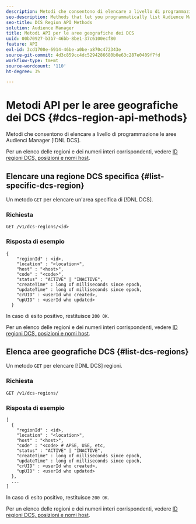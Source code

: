 ```yaml
---
description: Metodi che consentono di elencare a livello di programmazione le aree DCS Audienci Manager.
seo-description: Methods that let you programmatically list Audience Manager DCS regions.
seo-title: DCS Region API Methods
solution: Audience Manager
title: Metodi API per le aree geografiche dei DCS
uuid: 00b70927-b3b7-46bb-8be1-37c6100ecf80
feature: API
exl-id: 3cd1700e-6914-46be-a0be-a870c472343e
source-git-commit: 4d3c859cc4dc5294286680b0e63c287e0409f7fd
workflow-type: tm+mt
source-wordcount: '110'
ht-degree: 3%

---
```


# Metodi API per le aree geografiche dei DCS {#dcs-region-api-methods}

Metodi che consentono di elencare a livello di programmazione le aree Audienci Manager [!DNL DCS].

<!-- c_rest_api_regions.xml -->

Per un elenco delle regioni e dei numeri interi corrispondenti, vedere [ID regioni DCS, posizioni e nomi host](../../api/dcs-intro/dcs-api-reference/dcs-regions.md).

## Elencare una regione DCS specifica {#list-specific-dcs-region}

Un metodo `GET` per elencare un&#39;area specifica di [!DNL DCS].

<!-- r_rest_api_regions_list_specific.xml -->

### Richiesta

`GET /v1/dcs-regions/`*`<id>`*

### Risposta di esempio

```
{ 
    "regionId" : <id>, 
    "location" : "<location>",
    "host" : "<host>",
    "code" : "<code>",
    "status" : "ACTIVE" | "INACTIVE",
    "createTime" : long of milliseconds since epoch,
    "updateTime" : long of milliseconds since epoch,
    "crUID" : <userId who created>,
    "upUID" : <userId who updated>
  }
```

In caso di esito positivo, restituisce `200 OK`.

Per un elenco delle regioni e dei numeri interi corrispondenti, vedere [ID regioni DCS, posizioni e nomi host](../../api/dcs-intro/dcs-api-reference/dcs-regions.md).

## Elenca aree geografiche DCS {#list-dcs-regions}

Un metodo `GET` per elencare [!DNL DCS] regioni.

<!-- r_rest_api_regions_list.xml -->

### Richiesta

`GET /v1/dcs-regions/`

### Risposta di esempio

```
[
  { 
    "regionId" : <id>, 
    "location" : "<location>",
    "host" : "<host>",
    "code" : "<code> # APSE, USE, etc,
    "status" : "ACTIVE" | "INACTIVE",
    "createTime" : long of milliseconds since epoch,
    "updateTime" : long of milliseconds since epoch,
    "crUID" : <userId who created>,
    "upUID" : <userId who updated>
  },
  ...
]
```

In caso di esito positivo, restituisce `200 OK`.

Per un elenco delle regioni e dei numeri interi corrispondenti, vedere [ID regioni DCS, posizioni e nomi host](../../api/dcs-intro/dcs-api-reference/dcs-regions.md).

